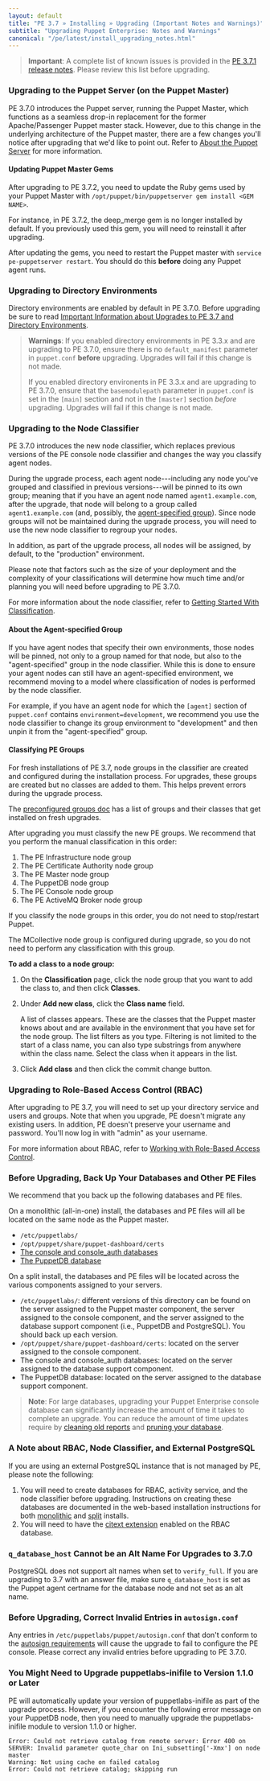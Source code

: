```yaml
---
layout: default
title: "PE 3.7 » Installing » Upgrading (Important Notes and Warnings)"
subtitle: "Upgrading Puppet Enterprise: Notes and Warnings"
canonical: "/pe/latest/install_upgrading_notes.html"
---
```


>**Important**: A complete list of known issues is provided in the [PE 3.7.1 release notes](./release_notes_known_issues.html). Please review this list before upgrading.

### Upgrading to the Puppet Server (on the Puppet Master)

PE 3.7.0 introduces the Puppet server, running the Puppet Master, which functions as a seamless drop-in replacement for the former Apache/Passenger Puppet master stack. However, due to this change in the underlying architecture of the Puppet master, there are a few changes you'll notice after upgrading that we'd like to point out. Refer to [About the Puppet Server](./install_upgrading_puppet_server_notes.html) for more information.

#### Updating Puppet Master Gems 

After upgrading to PE 3.7.2, you need to update the Ruby gems used by your Puppet Master with `/opt/puppet/bin/puppetserver gem install <GEM NAME>`. 

For instance, in PE 3.7.2, the deep_merge gem is no longer installed by default. If you previously used this gem, you will need to reinstall it after upgrading. 

After updating the gems, you need to restart the Puppet master with `service pe-puppetserver restart`. You should do this **before** doing any Puppet agent runs. 

### Upgrading to Directory Environments

Directory environments are enabled by default in PE 3.7.0. Before upgrading be sure to read [Important Information about Upgrades to PE 3.7 and Directory Environments](./install_upgrading_dir_env_notes.html).

>**Warnings**: If you enabled directory environments in PE 3.3.x and are upgrading to PE 3.7.0, ensure there is no `default_manifest` parameter in `puppet.conf` **before** upgrading. Upgrades will fail if this change is not made.
>
> If you enabled directory environents in PE 3.3.x and are upgrading to PE 3.7.0, ensure that the `basemodulepath` parameter in `puppet.conf` is set in the `[main]` section and not in the `[master]` section *before* upgrading. Upgrades will fail if this change is not made.

### Upgrading to the Node Classifier

PE 3.7.0 introduces the new node classifier, which replaces previous versions of the PE console node classifier and changes the way you classify agent nodes.

During the upgrade process, each agent node---including any node you've grouped and classified in previous versions---will be pinned to its own group; meaning that if you have an agent node named `agent1.example.com`, after the upgrade, that node will belong to a group called `agent1.example.com` (and, possibly, the [agent-specified group](#about-the-agent-specified-group)). Since node groups will not be maintained during the upgrade process, you will need to use the new node classifier to regroup your nodes.

In addition, as part of the upgrade process, all nodes will be assigned, by default, to the "production" environment.

Please note that factors such as the size of your deployment and the complexity of your classifications will determine how much time and/or planning you will need before upgrading to PE 3.7.0.

For more information about the node classifier, refer to [Getting Started With Classification](./console_classes_groups_getting_started.html).

#### About the Agent-specified Group

If you have agent nodes that specify their own environments, those nodes will be pinned, not only to a group named for that node, but also to the "agent-specified" group in the node classifier.  While this is done to ensure your agent nodes can still have an agent-specified environment, we recommend moving to a model where classification of nodes is performed by the node classifier.

For example, if you have an agent node for which the `[agent]` section of `puppet.conf` contains `environment=development`, we recommend you use the node classifier to change its group environment to "development" and then unpin it from the "agent-specified" group.

#### Classifying PE Groups

For fresh installations of PE 3.7, node groups in the classifier are created and configured during the installation process. For upgrades, these groups are created but no classes are added to them. This helps prevent errors during the upgrade process.

The [preconfigured groups doc](./console_classes_groups_preconfigured_groups.html) has a list of groups and their classes that get installed on fresh upgrades.

After upgrading you must classify the new PE groups. We recommend that you perform the manual classification in this order:

1. The PE Infrastructure node group 
2. The PE Certificate Authority node group
3. The PE Master node group
4. The PuppetDB node group
5. The PE Console node group
6. The PE ActiveMQ Broker node group

If you classify the node groups in this order, you do not need to stop/restart Puppet. 

The MCollective node group is configured during upgrade, so you do not need to perform any classification with this group. 

**To add a class to a node group:**

1. On the **Classification** page, click the node group that you want to add the class to, and then click **Classes**.

2. Under **Add new class**, click the **Class name** field. 
   
   A list of classes appears. These are the classes that the Puppet master knows about and are available in the environment that you have set for the node group. The list filters as you type. Filtering is not limited to the start of a class name, you can also type substrings from anywhere within the class name. Select the class when it appears in the list.

3. Click **Add class** and then click the commit change button.


### Upgrading to Role-Based Access Control (RBAC)

After upgrading to PE 3.7, you will need to set up your directory service and users and groups. Note that when you upgrade, PE doesn't migrate any existing users. In addition, PE doesn't preserve your username and password. You'll now log in with "admin" as your username.

For more information about RBAC, refer to [Working with Role-Based Access Control](./rbac_intro.html).


### Before Upgrading, Back Up Your Databases and Other PE Files

   We recommend that you back up the following databases and PE files.

   On a monolithic (all-in-one) install, the databases and PE files will all be located on the same node as the Puppet master.

   - `/etc/puppetlabs/`
   - `/opt/puppet/share/puppet-dashboard/certs`
   - [The console and console_auth databases](./maintain_console-db.html#database-backups)
   - [The PuppetDB database](/puppetdb/1.6/migrate.html#exporting-data-from-an-existing-puppetdb-database)

   On a split install, the databases and PE files will be located across the various components assigned to your servers.

   - `/etc/puppetlabs/`: different versions of this directory can be found on the server assigned to the Puppet master component, the server assigned to the console component, and the server assigned to the database support component (i.e., PuppetDB and PostgreSQL). You should back up each version.
   - `/opt/puppet/share/puppet-dashboard/certs`: located on the server assigned to the console component.
   - The console and console_auth databases: located on the server assigned to the database support component.
   - The PuppetDB database: located on the server assigned to the database support component.

>**Note**: For large databases, upgrading your Puppet Enterprise console database can significantly increase the amount of time it takes to complete an upgrade. You can reduce the amount of time updates require by [cleaning old reports](./maintain_console-db.html#cleaning-old-reports) and [pruning your database](./maintain_console-db.html#pruning-the-console-database-with-a-cron-job).

### A Note about RBAC, Node Classifier, and External PostgreSQL

If you are using an external PostgreSQL instance that is not managed by PE, please note the following:

1. You will need to create databases for RBAC, activity service, and the node classifier before upgrading. Instructions on creating these databases are documented in the web-based installation instructions for both [monolithic](./install_pe_mono.html) and [split](./install_pe_split.html) installs.
2. You will need to have the [citext extension](http://www.postgresql.org/docs/9.2/static/citext.html) enabled on the RBAC database.

### `q_database_host` Cannot be an Alt Name For Upgrades to 3.7.0

PostgreSQL does not support alt names when set to `verify_full`. If you are upgrading to 3.7 with an answer file, make sure `q_database_host` is set as the Puppet agent certname for the database node and not set as an alt name.

### Before Upgrading, Correct Invalid Entries in `autosign.conf`

Any entries in `/etc/puppetlabs/puppet/autosign.conf` that don't conform to the [autosign requirements](/puppet/3.7/reference/ssl_autosign.html#the-autosignconf-file) will cause the upgrade to fail to configure the PE console. Please correct any invalid entries before upgrading to PE 3.7.0.

### You Might Need to Upgrade puppetlabs-inifile to Version 1.1.0 or Later

PE will automatically update your version of puppetlabs-inifile as part of the upgrade process. However, if you encounter the following error message on your PuppetDB node, then you need to manually upgrade the puppetlabs-inifile module to version 1.1.0 or higher.

	Error: Could not retrieve catalog from remote server: Error 400 on SERVER: Invalid parameter quote_char on Ini_subsetting['-Xmx'] on node master
	Warning: Not using cache on failed catalog
	Error: Could not retrieve catalog; skipping run
